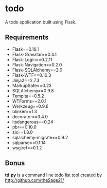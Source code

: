 todo
====
A todo application built using Flask.

Requirements
------------
- Flask==0.10.1
- Flask-Gravatar==0.4.1
- Flask-Login==0.2.11
- Flask-Navigation==0.2.0
- Flask-SQLAlchemy==2.0
- Flask-WTF==0.10.3
- Jinja2==2.7.3
- MarkupSafe==0.23
- SQLAlchemy==0.9.8
- Tempita==0.5.2
- WTForms==2.0.1
- Werkzeug==0.9.6
- blinker==1.3
- decorator==3.4.0
- itsdangerous==0.24
- pbr==0.10.0
- six==1.8.0
- sqlalchemy-migrate==0.9.2
- sqlparse==0.1.14
- wsgiref==0.1.2

Bonus
-----
**td.py** is a command line todo list tool created by http://github.com/theSage21/
